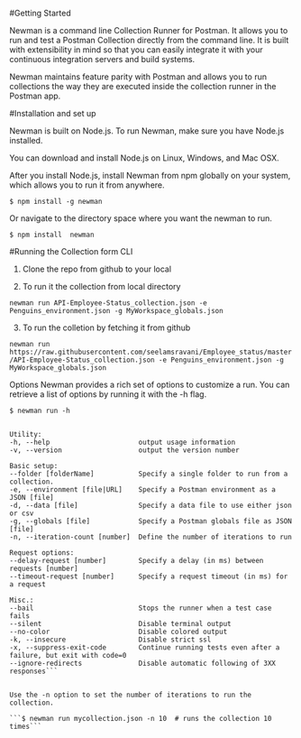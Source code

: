 #Getting Started

Newman is a command line Collection Runner for Postman. It allows you to run and test a Postman Collection directly from the command line. It is built with extensibility in mind so that you can easily integrate it with your continuous integration servers and build systems.

Newman maintains feature parity with Postman and allows you to run collections the way they are executed inside the collection runner in the Postman app.

#Installation and set up

Newman is built on Node.js. To run Newman, make sure you have Node.js installed.

You can download and install Node.js on Linux, Windows, and Mac OSX.

After you install Node.js, install Newman from npm globally on your system, which allows you to run it from anywhere.

```$ npm install -g newman```

Or navigate to the directory space where you want the newman to run.

```$ npm install  newman```


#Running the Collection form CLI

1. Clone the repo from github to your local

2. To run it the collection from local directory

```newman run API-Employee-Status_collection.json -e Penguins_environment.json -g MyWorkspace_globals.json```

3. To run the colletion by fetching it from github

```newman run https://raw.githubusercontent.com/seelamsravani/Employee_status/master/API-Employee-Status_collection.json -e Penguins_environment.json -g MyWorkspace_globals.json```

Options
Newman provides a rich set of options to customize a run. You can retrieve a list of options by running it with the -h flag.

```$ newman run -h```

```Options:

Utility:
-h, --help                      output usage information
-v, --version                   output the version number

Basic setup:
--folder [folderName]           Specify a single folder to run from a collection.
-e, --environment [file|URL]    Specify a Postman environment as a JSON [file]
-d, --data [file]               Specify a data file to use either json or csv
-g, --globals [file]            Specify a Postman globals file as JSON [file]
-n, --iteration-count [number]  Define the number of iterations to run

Request options:
--delay-request [number]        Specify a delay (in ms) between requests [number]
--timeout-request [number]      Specify a request timeout (in ms) for a request

Misc.:
--bail                          Stops the runner when a test case fails
--silent                        Disable terminal output
--no-color                      Disable colored output
-k, --insecure                  Disable strict ssl
-x, --suppress-exit-code        Continue running tests even after a failure, but exit with code=0
--ignore-redirects              Disable automatic following of 3XX responses```


Use the -n option to set the number of iterations to run the collection.

```$ newman run mycollection.json -n 10  # runs the collection 10 times```
